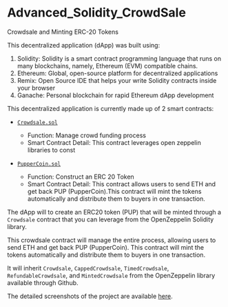 # Advanced_Solidity_CrowdSale
Crowdsale and Minting ERC-20 Tokens

This decentralized application (dApp) was built using:

1. Solidity: Solidity is a smart contract programming language that runs on many blockchains, namely, Ethereum (EVM) compatible chains. 
2. Ethereum: Global, open-source platform for decentralized applications
3. Remix: Open Source IDE that helps your write Solidity contracts inside your browser
4. Ganache: Personal blockchain for rapid Ethereum dApp development

This decentralized application is currently made up of 2 smart contracts:

* [`Crowdsale.sol`](Crowdsale/Crowdsale.sol)  

    - Function: Manage crowd funding process    
    - Smart Contract Detail: This contract leverages open zeppelin libraries to const  

* [`PupperCoin.sol`](Crowdsale/PupperCoin.sol)   
    - Function: Construct an ERC 20 Token  
    - Smart Contract Detail: This contract allows users to send ETH and get back PUP (PupperCoin).This contract will mint the tokens automatically and distribute them to buyers in one transaction.

The dApp will to create an ERC20 token (PUP) that will be minted through a `Crowdsale` contract that you can leverage from the OpenZeppelin Solidity library.

This crowdsale contract will manage the entire process, allowing users to send ETH and get back PUP (PupperCoin).
This contract will mint the tokens automatically and distribute them to buyers in one transaction.

It will inherit `Crowdsale`, `CappedCrowdsale`, `TimedCrowdsale`, `RefundableCrowdsale`, and `MintedCrowdsale` from the OpenZeppelin library available through Github.

The detailed screenshots of the project are available [here](Crowdsale/readme.md).

